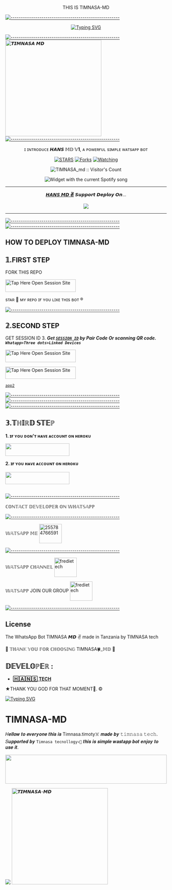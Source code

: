 </h1> 
<p align="center">THIS IS TIMNASA-MD 

[![-----------------------------------------------------](https://raw.githubusercontent.com/andreasbm/readme/master/assets/lines/colored.png)](#table-of-contents)

<p align="center">
  <a href="https://git.io/typing-svg"><img src="https://readme-typing-svg.demolab.com?font=EB+Garamond&weight=900&size=30&duration=4000&pause=1000&random=false&width=435&lines=+𝙃𝙄+𝙒𝙀𝙇𝘾𝙊𝙈𝙀+𝙏𝙊+𝙏𝙄𝙈𝙉𝘼𝙎𝘼+𝙈𝘿+" alt="Typing SVG" /></a>
 </p>
 
  [![-----------------------------------------------------](https://raw.githubusercontent.com/andreasbm/readme/master/assets/lines/colored.png)](#table-of-contents)
 <a href="https://whatsapp.com/channel/0029VajweHxKQuJP6qnjLM31">
 <img alt="𝙏𝙄𝙈𝙉𝘼𝙎𝘼 𝙈𝘿" height="300" src="https://files.catbox.moe/v2c8de.jpeg">
 [![-----------------------------------------------------](https://raw.githubusercontent.com/andreasbm/readme/master/assets/lines/colored.png)](#table-of-contents)
  
</h1> 
<p align="center">ɪ ɪɴᴛʀᴏᴅᴜᴄᴇ <b>𝙃𝘼𝙉𝙎 𝕄𝔻 𝕍1</b>, ᴀ ᴘᴏᴡᴇʀғᴜʟ sɪᴍᴘʟᴇ ᴡᴀᴛsᴀᴘᴘ ʙᴏᴛ </p>

</p>
  <p align="center">
<a href="https://github.com/Halisi1234/TIMNASA-MD><img title="Followers" src="https://img.shields.io/github/followers/Halisi12234?label=Followers&style=social"></a>
<a href="https://github.com/Halisi12234/TIMNASA1-MD/stargazers/"><img title="STARS" src="https://img.shields.io/github/stars/Halisi12234/TIMNASA1-MD?&style=social"></a>
<a href="https://github.com/Halisi1234/TIMNASA-MD"><img title="Forks" src="https://github.com/Halisi1234/TIMNASA-MD"></a>
<a href="https://github.com/Halisi1234/TIMNASA-MD"><img title="Watching" src="https://github.com/Halisi1234/TIMNASA-MD"></a>

</p>
<p align="center"><img src="https://profile-counter.glitch.me/{Halisi12234}/count.svg" alt="TIMNASA_md :: Visitor's Count"/></p>

</a>
  <div align="center">
  <img src="https://spogit.vercel.app/api?theme=dark&black=true&scan=true" alt="Widget with the current Spotify song"  />
</div>

---

<p align="center">
  <a href="https://github.com/Halisi1234/TIMNASA-MD"><b>𝙃𝘼𝙉𝙎 𝙈𝘿 ✌️</b></a> 𝙎𝙪𝙥𝙥𝙤𝙧𝙩 𝘿𝙚𝙥𝙡𝙤𝙮 𝙊𝙣...
</p>

<p align="center">
  <a href="https://youtu.be/izoxfW3anrU"><img src="https://img.shields.io/badge/CodeSpace-green?colorA=%23ff000&colorB=%23017e40&style=for-the-badge&logo=git&logoColor=white"></a>
</p>



    
 
 



---





[![-----------------------------------------------------](https://raw.githubusercontent.com/andreasbm/readme/master/assets/lines/colored.png)](#table-of-contents)
[![-----------------------------------------------------](https://raw.githubusercontent.com/andreasbm/readme/master/assets/lines/colored.png)](#table-of-contents)
## HOW TO DEPLOY TIMNASA-MD


## 𝟙.FIRST STEP 
FORK THIS REPO


<a href="https://github.com/Halisi1234/TIMNASA-MD"><img title="Tap Here Open Session Site" src="https://img.shields.io/badge/𝔽𝕆ℝ𝕂 𝕋ℍ𝕀𝕊 ℝ𝔼ℙ𝕆-h?color=black&style=for-the-badge&logo=msi" width="220" height="38.45"/></a></p>

sᴛᴀʀ 🌟 ᴍʏ ʀᴇᴘᴏ ɪғ ʏᴏᴜ ʟɪᴋᴇ ᴛʜɪs ʙᴏᴛ ®️

[![-----------------------------------------------------](https://raw.githubusercontent.com/andreasbm/readme/master/assets/lines/colored.png)](#table-of-contents)

## 𝟚.SECOND STEP


 GET SESSION ID 
 3. ***Get [`SESSION ID`](https://suhail-md-vtsf.onrender.com/https://suhail-md-vtsf.onrender.com/)  by Pair Code Or scanning QR code. `Whatapp>Three dots>Linked Devices`***


<a href="https://suhail-md-vtsf.onrender.com/"><img title="Tap Here Open Session Site" src="https://img.shields.io/badge/ℚℝ ℂ𝕆𝔻𝔼-h?color=black&style=for-the-badge&logo=msi" width="220" height="38.45"/></a></p>


 
<a href="https:https://suhail-md-vtsf.onrender.com/"><img title="Tap Here Open Session Site" src="https://img.shields.io/badge/𝕊𝕀𝕋𝔼 𝔽𝕆ℝ ℙ𝔸𝕀ℝ-h?color=black&style=for-the-badge&logo=msi" width="220" height="38.45"/></a></p>
[`app2`](https://TIMNASA-md-qycm.onrender.com) 

[![-----------------------------------------------------](https://raw.githubusercontent.com/andreasbm/readme/master/assets/lines/colored.png)](#table-of-contents)
[![-----------------------------------------------------](https://raw.githubusercontent.com/andreasbm/readme/master/assets/lines/colored.png)](#table-of-contents)
[![-----------------------------------------------------](https://raw.githubusercontent.com/andreasbm/readme/master/assets/lines/colored.png)](#table-of-contents)

## 𝟛.𝕋ℍ𝕀ℝ𝔻 𝕊𝕋𝔼ℙ 
**1. ɪғ ʏᴏᴜ ᴅᴏɴ'ᴛ ʜᴀᴠᴇ ᴀᴄᴄᴏᴜɴᴛ ᴏɴ ʜᴇʀᴏᴋᴜ**

<a href="https://signup.heroku.com">
 <img src="https://img.shields.io/badge/ℂℝ𝔼𝔸𝕋𝔼%20𝔸ℂℂ𝕆𝕌ℕ𝕋%20ℕ𝕆𝕎-yellow?style=for-the-badge&logo=heroku" width="200" height="38.45"/></a></p>

**2. ɪғ ʏᴏᴜ ʜᴀᴠᴇ ᴀᴄᴄᴏᴜɴᴛ ᴏɴ ʜᴇʀᴏᴋᴜ**       
<br>
<a href="https://dashboard.heroku.com/new?template=https://github.com/Halisi12234/TIMNASA1-MD/tree/main">
 <img src="https://img.shields.io/badge/𝔻𝔼ℙ𝕃𝕆𝕐%20𝕋𝕆%20ℍ𝔼ℝ𝕆𝕂𝕌-Brue?style=for-the-badge&logo=heroku" width="200" height="38.45"/></a></p>


##



[![-----------------------------------------------------](https://raw.githubusercontent.com/andreasbm/readme/master/assets/lines/colored.png)](#table-of-contents)

ℂ𝕆ℕ𝕋𝔸ℂ𝕋 𝔻𝔼𝕍𝔼𝕃𝕆ℙ𝔼ℝ 𝕆ℕ 𝕎ℍ𝔸𝕋𝕊𝔸ℙℙ 

[![-----------------------------------------------------](https://raw.githubusercontent.com/andreasbm/readme/master/assets/lines/colored.png)](#table-of-contents)

𝕎𝔸𝕋𝕊𝔸ℙℙ 𝕄𝔼
<a href="https://wa.me/message/JPGLOZDIQGRPD1" target="blank"><img align="center" src="https://raw.githubusercontent.com/rahuldkjain/github-profile-readme-generator/master/src/images/icons/Social/whatsapp.svg" alt="255784766591" height="60" width="70" /></a>

[![-----------------------------------------------------](https://raw.githubusercontent.com/andreasbm/readme/master/assets/lines/colored.png)](#table-of-contents)

𝕎𝔸𝕋𝕊𝔸ℙℙ ℂℍ𝔸ℕℕ𝔼𝕃
<a href="https://whatsapp.com/channel/0029VajweHxKQuJP6qnjLM31" target="blank"><img align="center" src="https://raw.githubusercontent.com/rahuldkjain/github-profile-readme-generator/master/src/images/icons/Social/whatsapp.svg" alt="fredietech" height="60" width="70" /></a>

𝕎𝔸𝕋𝕊𝔸ℙℙ JOIN OUR GROUP 
<a href="https://chat.whatsapp.com/BM7F8CC4yMO9iJynKkiflU" target="blank"><img align="center" src="https://raw.githubusercontent.com/rahuldkjain/github-profile-readme-generator/master/src/images/icons/Social/whatsapp.svg" alt="fredietech" height="60" width="70" /></a>

[![-----------------------------------------------------](https://raw.githubusercontent.com/andreasbm/readme/master/assets/lines/colored.png)](#table-of-contents)



## License

The WhatsApp Bot TIMNASA 𝙈𝘿 ✌️ made in Tanzania by TIMNASA tech



🌟 𝕋ℍ𝔸ℕ𝕂 𝕐𝕆𝕌 𝔽𝕆ℝ ℂℍ𝕆𝕆𝕊𝕀ℕ𝔾 TIMNASA🍀_𝕄𝔻 🌟

## 𝔻𝔼𝕍𝔼𝕃𝕆ℙ𝔼ℝ :

- [**🄷🄰🄽🅂 TECH**](https://github.com/Mrhanstz)
 
★THANK YOU GOD FOR THAT MOMENT🙏. ©

     



 [![Typing SVG](https://readme-typing-svg.herokuapp.com?font=Rockstar-ExtraBold&color=F01&lines=🔥+𝘛𝘐𝘔𝘕𝘈𝘚𝘈+𝐼𝑆+𝑀𝑌+𝑂𝑊𝑁𝐸𝑅+🔥)](https://git.io/typing-svg)

# TIMNASA-MD
𝐻𝒆𝒍𝒍𝒐𝒘 𝒕𝒐 𝒆𝒗𝒆𝒓𝒚𝒐𝒏𝒆 𝒕𝒉𝒊𝒔 𝒊𝒔 Timnasa.timoty☠️ 𝒎𝒂𝒅𝒆 𝒃𝒚 𝚝𝚒𝚖𝚗𝚊𝚜𝚊 𝚝𝚎𝚌𝚑. 𝑆𝒖𝒑𝒑𝒐𝒓𝒕𝒆𝒅 𝒃𝒚 `𝚃𝚒𝚖𝚗𝚊𝚜𝚊 𝚝𝚎𝚌𝚗𝚘𝚕𝚕𝚘𝚐𝚢💀👿` 𝒕𝒉𝒊𝒔 𝒊𝒔 𝒔𝒊𝒎𝒑𝒍𝒆 𝒘𝒂𝒔𝒕𝒂𝒑𝒑 𝒃𝒐𝒕 𝒆𝒏𝒋𝒐𝒚 𝒕𝒐 𝒖𝒔𝒆 𝒊𝒕.

</p>
 <img src="https://i.imgur.com/dBaSKWF.gif" height="90" width="100%">

 <a href src="https://files.catbox.moe/1kefz7.jpg" height="90" width="100%">

 <a href="https://github.com/DenverCoder1/readme-typing-svg"><img src="https://readme-typing-svg.herokuapp.com?font=Rockstar-ExtraBold&color=F33A6A&lines=𝐖𝐞𝐥𝐜𝐨𝐦𝐞+𝐓𝐨+𝙏𝙀𝘾𝙃╺+𝙏𝙄𝙈𝙉𝘼𝙎𝘼+-+𝙈𝘿.;𝙿𝙾𝚆𝙴𝚁𝙳+𝙱𝚈:+𝙒𝙄𝙏𝙀+𝙏𝙄𝙈𝙉𝘼𝙎𝘼+𝙈𝘿;ℂ𝕣𝕖𝕒𝕥𝕖𝕕+𝕓𝕪:+𝙏𝙄𝙈𝙉𝘼𝙎𝘼.𝗧𝗘𝗖𝗛;𝙒𝙄𝙏𝙀:+🔥𝙍𝙀𝙙༒𝙏𝙄𝙈𝙉𝘼𝙎𝘼࿐;💕𝙋𝙊𝙒𝙀𝙍+𝙛𝙪𝙡𝙡;🔥𝙬𝙖+𝙋𝙤𝙬𝙚𝙧🔥.&heart;++;Self-taught+Back-Created+By,;𝙩𝙞𝙢𝙣𝙖𝙨𝙖+𝙩𝙞𝙢𝙣𝙖𝙨𝙖+𝙖𝙢+The,;Best+Is+Bot+For+You+To,;𝘿𝙀𝙋𝙇𝙊𝙔..<3"></a>
 <a href="https://files.catbox.moe/hdhlyw.gif">
 <img alt="𝙏𝙄𝙈𝙉𝘼𝙎𝘼-𝙈𝘿" height="300" src="https://files.catbox.moe/1kefz7.jpg">
